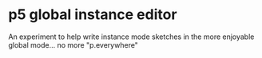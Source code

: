 # p5 global instance editor

An experiment to help write instance mode	sketches in the more enjoyable global mode... no more "p.everywhere"

